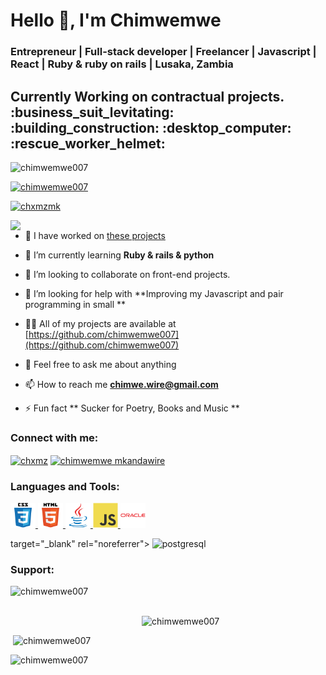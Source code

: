 <h1 align="left">Hello 👋, I'm Chimwemwe</h1>
<h3 align="left">Entrepreneur | Full-stack developer | Freelancer | Javascript | React | Ruby & ruby on rails | Lusaka, Zambia </h3>

<h2 text-align="centre">Currently Working on contractual projects.
  :business_suit_levitating: :building_construction: :desktop_computer: :rescue_worker_helmet: </h2>

<p align="left"> <img src="https://komarev.com/ghpvc/?username=chimwemwe007&label=Profile%20views&color=0e75b6&style=flat" alt="chimwemwe007" /> </p>

<p align="left"> <a href="https://github.com/ryo-ma/github-profile-trophy"><img src="https://github-profile-trophy.vercel.app/?username=chimwemwe007" alt="chimwemwe007" /></a> </p>

<p align="left"> <a href="https://twitter.com/chxmz" target="blank"><img src="https://img.shields.io/twitter/follow/CHxMZ?logo=twitter&style=for-the-badge" alt="chxmzmk" /></a> </p>

<img width="500" align="left" src="https://github.com/XsidX/XsidX/raw/master/hire.gif" style="max-width: 100%; display: inline-block;" data-target="animated-image.originalImage">

- 🔭 I have worked on [these projects]([https://github.com/chimwemwe007/Capstone-Module1](https://github.com/chimwemwe007/Chimwemwe007/edit/master/README.md))

- 🌱 I’m currently learning **Ruby & rails & python**

- 👯 I’m looking to collaborate on front-end projects.

- 🤝 I’m looking for help with **Improving my Javascript and pair programming in small **

- 👨‍💻 All of my projects are available at [https://github.com/chimwemwe007](https://github.com/chimwemwe007)

- 💬 Feel free to ask me about anything

- 📫 How to reach me **chimwe.wire@gmail.com**

- ⚡ Fun fact ** Sucker for Poetry, Books and Music **

<h3 align="left">Connect with me:</h3>
<p align="left">
<a href="https://twitter.com/CHxMZMK" target="blank"><img align="center" src="https://raw.githubusercontent.com/rahuldkjain/github-profile-readme-generator/master/src/images/icons/Social/twitter.svg" alt="chxmz" height="30" width="40" /></a>
<a href="https://www.linkedin.com/in/chimwemwe-mkandawire-0551b41b0/" target="blank"><img align="center" src="https://raw.githubusercontent.com/rahuldkjain/github-profile-readme-generator/master/src/images/icons/Social/linked-in-alt.svg" alt="chimwemwe mkandawire" height="30" width="40" /></a>
</p>

<h3 align="left">Languages and Tools:</h3>
<p align="left"> <a href="https://www.w3schools.com/css/" target="_blank" rel="noreferrer"> <img src="https://raw.githubusercontent.com/devicons/devicon/master/icons/css3/css3-original-wordmark.svg" alt="css3" width="40" height="40"/> </a> <a href="https://www.w3.org/html/" target="_blank" rel="noreferrer"> <img src="https://raw.githubusercontent.com/devicons/devicon/master/icons/html5/html5-original-wordmark.svg" alt="html5" width="40" height="40"/> </a> <a href="https://www.java.com" target="_blank" rel="noreferrer"> <img src="https://raw.githubusercontent.com/devicons/devicon/master/icons/java/java-original.svg" alt="java" width="40" height="40"/> </a> <a href="https://developer.mozilla.org/en-US/docs/Web/JavaScript" target="_blank" rel="noreferrer"> <img src="https://raw.githubusercontent.com/devicons/devicon/master/icons/javascript/javascript-original.svg" alt="javascript" width="40" height="40"/> </a> <a href="https://www.oracle.com/" target="_blank" rel="noreferrer"> <img src="https://raw.githubusercontent.com/devicons/devicon/master/icons/oracle/oracle-original.svg" alt="oracle" width="40" height="40"/> </a> </p>
target="_blank" rel="noreferrer"> <img src="https://raw.githubusercontent.com/devicons/devicon/master/icons/postgresql/postgresql-original" alt="postgresql" width="40" height="40"/> </a> </p>

<h3 align="left">Support:</h3>
<p><a href="https://www.buymeacoffee.com/chimwemwe007 "> <img align="left" src="https://cdn.buymeacoffee.com/buttons/v2/default-yellow.png" height="50" width="210" alt="chimwemwe007 " /></a></p><br><br>

<p><img align="centre" src="https://github-readme-stats.vercel.app/api/top-langs?username=chimwemwe007&show_icons=true&locale=en&layout=compact" alt="chimwemwe007" /></p>

<p>&nbsp;<img align="centre" src="https://github-readme-stats.vercel.app/api?username=chimwemwe007&show_icons=true&locale=en" alt="chimwemwe007" /></p>

<p><img align="centre" src="https://github-readme-streak-stats.herokuapp.com/?user=chimwemwe007&" alt="chimwemwe007" /></p>

